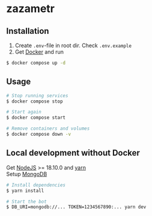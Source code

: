 # zazametr

## Installation

1. Create `.env`-file in root dir. Check `.env.example`
2. Get [Docker](https://www.docker.com/products/docker-desktop/) and run

```bash
$ docker compose up -d
```

## Usage

```bash
# Stop running services
$ docker compose stop

# Start again
$ docker compose start

# Remove containers and volumes
$ docker compose down -v
```

## Local development without Docker

Get [NodeJS](https://nodejs.org/) >= 18.10.0 and [yarn](https://yarnpkg.com/)  
Setup [MongoDB](https://www.mongodb.com/try/download/community)

```bash
# Install dependencies
$ yarn install

# Start the bot
$ DB_URI=mongodb://... TOKEN=1234567890:... yarn dev
```
